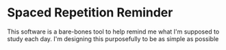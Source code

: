 # Spaced Repetition Reminder
This software is a bare-bones tool to help remind me what I'm supposed to study each day.  I'm designing this 
purposefully to be as simple as possible